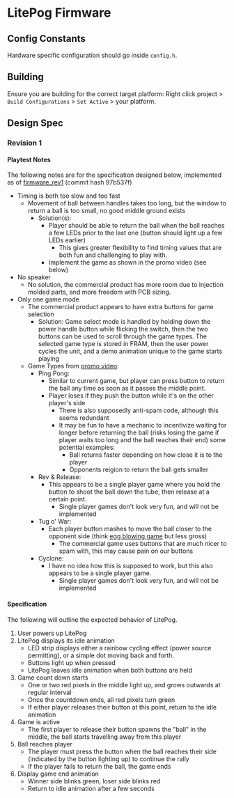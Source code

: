 # LitePog Firmware

## Config Constants

Hardware specific configuration should go inside `config.h`.

## Building

Ensure you are building for the correct target platform:
Right click project > `Build Configurations` > `Set Active` > your platform.

## Design Spec

### Revision 1

#### Playtest Notes
The following notes are for the specification designed below, implemented as of [firmware_rev1](https://github.com/Gigahawk/mech423_final_project/tree/firmware_rev1/firmware) (commit hash 97b537f)

- Timing is both too slow and too fast
    - Movement of ball between handles takes too long, but the window to return a ball is too small, no good middle ground exists
        - Solution(s):
            - Player should be able to return the ball when the ball reaches a few LEDs prior to the last one (button should light up a few LEDs earlier)
                - This gives greater flexibility to find timing values that are both fun and challenging to play with.
            - Implement the game as shown in the promo video (see below)
- No speaker
    - No solution, the commercial product has more room due to injection molded parts, and more freedom with PCB sizing.
- Only one game mode
    - The commercial product appears to have extra buttons for game selection
        - Solution: Game select mode is handled by holding down the power handle button while flicking the switch, then the two buttons can be used to scroll through the game types.
        The selected game type is stored in FRAM, then the user power cycles the unit, and a demo animation unique to the game starts playing
    - Game Types from [promo video](https://www.youtube.com/watch?v=iOcHVvs48tQ):
        - Ping Pong:
            - Similar to current game, but player can press button to return the ball any time as soon as it passes the middle point.
            - Player loses if they push the button while it's on the other player's side
                - There is also supposedly anti-spam code, although this seems redundant
                - It may be fun to have a mechanic to incentivize waiting for longer before returning the ball (risks losing the game if player waits too long and the ball reaches their end) some potential examples:
                    - Ball returns faster depending on how close it is to the player
                    - Opponents reigion to return the ball gets smaller
        - Rev & Release:
            - This appears to be a single player game where you hold the button to shoot the ball down the tube, then release at a certain point.
                - Single player games don't look very fun, and will not be implemented
        - Tug o' War:
            - Each player button mashes to move the ball closer to the opponent side (think [egg blowing game](https://www.youtube.com/watch?v=yyNyL65NAKE) but less gross)
                - The commercial game uses buttons that are much nicer to spam with, this may cause pain on our buttons
        - Cyclone:
            - I have no idea how this is supposed to work, but this also appears to be a single player game.
                - Single player games don't look very fun, and will not be implemented

#### Specification
The following will outline the expected behavior of LitePog.

1. User powers up LitePog
2. LitePog displays its idle animation
    - LED strip displays either a rainbow cycling effect (power source permitting), or a simple dot moving back and forth.
    - Buttons light up when pressed
    - LitePog leaves idle animation when both buttons are held
3. Game count down starts
    - One or two red pixels in the middle light up, and grows outwards at regular interval
    - Once the countdown ends, all red pixels turn green
    - If either player releases their button at this point, return to the idle animation
4. Game is active
    - The first player to release their button spawns the "ball" in the middle, the ball starts travelling away from this player
5. Ball reaches player
    - The player must press the button when the ball reaches their side (indicated by the button lighting up) to continue the rally
    - If the player fails to return the ball, the game ends
6. Display game end animation
    - Winner side blinks green, loser side blinks red
    - Return to idle animation after a few seconds

